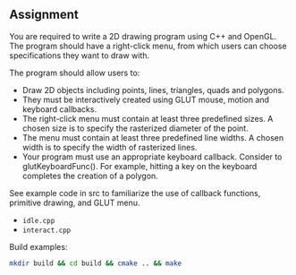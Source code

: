 ## Assignment

You are required to write a 2D drawing program using C++ and OpenGL. The program should have a right-click menu, from which users can choose specifications they want to draw with. 

The program should allow users to:

* Draw 2D objects including points, lines, triangles, quads and polygons.
* They must be interactively created using GLUT mouse, motion and keyboard callbacks. 
* The right-click menu must contain at least three predefined sizes. A chosen
size is to specify the rasterized diameter of the point.
* The menu must contain at least three predefined line widths. A chosen
width is to specify the width of rasterized lines.
* Your program must use an appropriate keyboard callback. Consider to glutKeyboardFunc(). For example, hitting a key on the keyboard completes the creation
of a polygon.

See example code in src to familiarize the use of callback functions, primitive drawing, and GLUT menu.

* `idle.cpp`
* `interact.cpp`

Build examples:

```bash
mkdir build && cd build && cmake .. && make
```